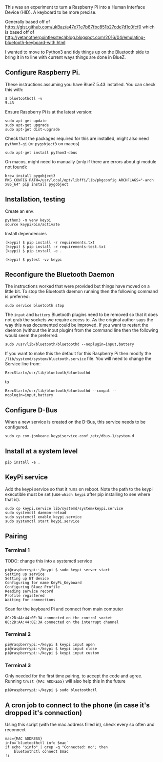 This was an experiment to turn a Raspberry Pi into a Human Interface Device (HID). A keyboard to be more precise.

Generally based off of https://gist.github.com/ukBaz/a47e71e7b87fbc851b27cde7d1c0fcf0 which is based off of http://yetanotherpointlesstechblog.blogspot.com/2016/04/emulating-bluetooth-keyboard-with.html

I wanted to move to Python3 and tidy things up on the Bluetooth side to bring it in to line with current ways things are done in BlueZ.

## Configure Raspberry Pi.
These instructions assuming you have BlueZ 5.43 installed. You can check this with:
```
$ bluetoothctl -v
5.43
```

Ensure Raspberry Pi is at the latest version:
```
sudo apt-get update
sudo apt-get upgrade
sudo apt-get dist-upgrade
```

Check that the packages required for this are installed, might also need `python3-gi` (or `pygobject3` on macos)
```
sudo apt-get install python3-dbus
```

On macos, might need to manually (only if there are errors about gi module not found):

```
brew install pygobject3
PKG_CONFIG_PATH=/usr/local/opt/libffi/lib/pkgconfig ARCHFLAGS="-arch x86_64" pip install pygobject
```

## Installation, testing
Create an env:
```
python3 -m venv keypi
source keypi/bin/activate
```

Install dependencies
```
(keypi) $ pip install -r requirements.txt
(keypi) $ pip install -r requirements-test.txt
(keypi) $ pip install -e .
```

```
(keypi) $ pytest -vv keypi
```

## Reconfigure the Bluetooth Daemon
The instructions worked that were provided but things have moved on a little bit. To stop the Bluetooth daemon running then the following command is preferred:
```
sudo service bluetooth stop
```

The `input` and `battery` Bluetooth plugins need to be removed so that it does not grab the sockets we require access to. As the original author says the way this was documented could be improved. If you want to restart the daemon (without the input plugin) from the command line then the following would seem the preferred:
```
sudo /usr/lib/bluetooth/bluetoothd --noplugin=input,battery
```

If you want to make this the default for this Raspberry Pi then modify the `/lib/systemd/system/bluetooth.service` file. You will need to change the Service line from:
```
ExecStart=/usr/lib/bluetooth/bluetoothd
```
to
```
ExecStart=/usr/lib/bluetooth/bluetoothd --compat --noplugin=input,battery
```

## Configure D-Bus
When a new service is created on the D-Bus, this service needs to be configured.
```
sudo cp com.jonkeane.keypiservice.conf /etc/dbus-1/system.d
```

## Install at a system level
```
pip install -e .
```

## KeyPi service
Add the keypi service so that it runs on reboot. Note the path to the keypi executible must be set (use `which keypi` after pip installing to see where that is).
```
sudo cp keypi.service lib/systemd/system/keypi.service
sudo systemctl daemon-reload
sudo systemctl enable keypi.service
sudo systemctl start keypi.service
```

## Pairing

### Terminal 1

TODO: change this into a systemctl service

```
pi@raspberrypi:~/keypi $ sudo keypi server start
Setting up service
Setting up BT device
Configuring for name KeyPi_Keyboard
Configuring Bluez Profile
Reading service record
Profile registered
Waiting for connections
 ```
Scan for the keyboard Pi and connect from main computer
```
8C:2D:AA:44:0E:3A connected on the control socket
8C:2D:AA:44:0E:3A connected on the interrupt channel
```

### Terminal 2
```
pi@raspberrypi:~/keypi $ keypi input open
pi@raspberrypi:~/keypi $ keypi input close
pi@raspberrypi:~/keypi $ keypi input custom
```

### Terminal 3

Only needed for the first time pairing, to accept the code and agree. Running `trust {MAC ADDRESS}` will also help this in the future

```
pi@raspberrypi:~/keypi $ sudo bluetoothctl
```

## A cron job to connect to the phone (in case it's dropped it's connection)

Using this script (with the mac address filled in), check every so often and reconnect
```
mac={MAC ADDRESS}
info=`bluetoothctl info $mac`
if echo "$info" | grep -q "Connected: no"; then
    bluetoothctl connect $mac
fi
```